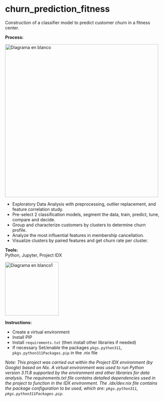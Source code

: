 # churn_prediction_fitness
Construction of a classifier model to predict customer churn in a fitness center. 

__Process:__

<img src="https://github.com/ScinDBad/churn_prediction_fitness/assets/153782475/d173b8ce-3555-4be8-9f52-02e97e16a9ff" alt="Diagrama en blanco" width="500">

- Exploratory Data Analysis with preprocessing, outlier replacement, and feature correlation study.<br>
- Pre-select 2 classification models, segment the data, train, predict, tune, compare and decide.<br>
- Group and characterize customers by clusters to determine churn profile.<br>
- Analyze the most influential features in membership cancellation.<br>
- Visualize clusters by paired features and get churn rate per cluster.<br>

__Tools:__<br>
Python, Jupyter, Project IDX

<img src="https://github.com/ScinDBad/churn_prediction_fitness/assets/153782475/f376ec1b-cf70-452a-b540-9b46284fd05b" alt="Diagrama en blanco1" width="175">


__Instructions:__
- Create a virtual environment
- Install PIP 
- Install `requirements.txt` (then install other libraries if needed)
- If necessary Set/enable the packages `pkgs.python311`, `pkgs.python311Packages.pip` in the .nix file

_*Note:* This project was carried out within the Project IDX environment (by Google) based on Nix.
A virtual environment was used to run Python version 3.11.8 supported by the environment and other libraries for data analysis.
The requirements.txt file contains detailed dependencies used in the project to function in the IDX environment.
The .idx/dev.nix file contains the package configuration to be used, which are: `pkgs.python311`, `pkgs.python311Packages.pip`._


